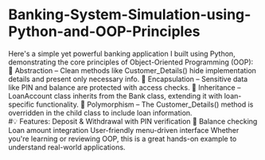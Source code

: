 # Banking-System-Simulation-using-Python-and-OOP-Principles
Here's a simple yet powerful banking application I built using Python, demonstrating the core principles of Object-Oriented Programming (OOP): 
🔹 Abstraction – Clean methods like Customer_Details() hide implementation details and present only necessary info. 
🔹 Encapsulation – Sensitive data like PIN and balance are protected with access checks. 
🔹 Inheritance – LoanAccount class inherits from the Bank class, extending it with loan-specific functionality. 
🔹 Polymorphism – The Customer_Details() method is overridden in the child class to include loan information.  
#💡 Features:  Deposit & Withdrawal with PIN verification 
🔐  Balance checking  Loan amount integration  User-friendly menu-driven interface
Whether you're learning or reviewing OOP, this is a great hands-on example to understand real-world applications.
